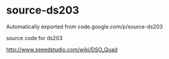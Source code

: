 # source-ds203
Automatically exported from code.google.com/p/source-ds203

source code for ds203

http://www.seeedstudio.com/wiki/DSO_Quad


